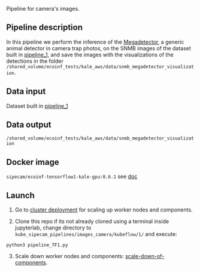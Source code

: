 Pipeline for camera's images.

## Pipeline description

In this pipeline we perform the inference of the [Megadetector](https://github.com/microsoft/CameraTraps/blob/master/megadetector.md), a generic animal detector in camera trap photos, on the SNMB images of the dataset built in [pipeline_1](https://github.com/CONABIO/kube_sipecam_pipelines/tree/main/camera_images/kubeflow/1), and save the images with the visualizations of the detections in the folder `/shared_volume/ecoinf_tests/kale_aws/data/snmb_megadetector_visualization`.

## Data input

Dataset built in [pipeline_1](https://github.com/CONABIO/kube_sipecam_pipelines/tree/main/camera_images/kubeflow/1)

## Data output

`/shared_volume/ecoinf_tests/kale_aws/data/snmb_megadetector_visualization`

## Docker image

`sipecam/ecoinf-tensorflow1-kale-gpu:0.6.1` see [doc](https://github.com/CONABIO/kube_sipecam/tree/master/dockerfiles/ecoinf/gpu/tensorflow1)

## Launch

1. Go to [cluster deployment](https://conabio.github.io/kube_sipecam/1.Deployment-of-Kubernetes-cluster-in-AWS.html#cluster-deployment) for scaling up worker nodes and components.

2. Clone this repo if its not already cloned using a terminal inside jupyterlab, change directory to `kube_sipecam_pipelines/images_camera/kubeflow/1/` and execute:

```
python3 pipeline_TF1.py
```

3. Scale down worker nodes and components: [scale-down-of-components](https://conabio.github.io/kube_sipecam/1.Deployment-of-Kubernetes-cluster-in-AWS.html#scale-down-of-components).
